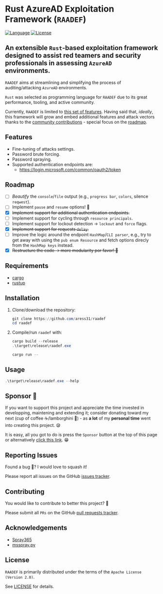 # Rust AzureAD Exploitation Framework (`RAADEF`)

[![Language](https://img.shields.io/badge/Lang-Rust-blue.svg)](https://www.https://www.rust-lang.org/.org)
[![License](https://img.shields.io/badge/License-Apache%202.0-red.svg)](https://opensource.org/licenses/Apache-2.0)

## An extensible `Rust`-based exploitation framework designed to assist red teamers and security professionals in assessing `AzureAD` environments.

`RAADEF` aims at streamlining and simplifying the process of auditing/attacking `AzureAD` environments.

`Rust` was selected as programming language for `RAADEF` due to its great performance, tooling, and active community.

Currently, `RAADEF` is limited to [this set of features](#Features). Having said that, *ideally*, this framework will grow and embed additional features and attack vectors thanks to the [community contributions](#Contributing) - special focus on the [roadmap](#Roadmap).

## Features

- Fine-tuning of attacks settings.
- Password brute forcing.
- Password spraying.
- Supported authentication endpoints are:
    - https://login.microsoft.com/common/oauth2/token

## Roadmap

- [ ] *Beautify* the `console`/`file` output (e.g., `progress bar`, `colors`, silence `reqwest`).
- [ ] Implement `pause` and `resume` options! 🤩
- [x] ~~Implement support for additional authentication endpoints.~~
- [ ] Implement support for cycling through `resource principals`.
- [ ] Implement support for lockout detection -> `lockout` and `force` flags.
- [x] ~~Implement support for requests `delay`.~~
- [ ] Improve the logic around the endpoint `HashMap`/`CLI parser`, e.g., try to get away with using the `pub enum Resource` and fetch options direcly from the `HashMap keys` instead.
- [x] ~~Restructure the code -> more modularity por favor! 🌯~~

## Requirements

- [cargo](https://github.com/rust-lang/cargo)
- [rustup](https://www.rust-lang.org/tools/install)

## Installation

1. Clone/download the repository:

    ```powershell
    git clone https://github.com/aress31/raadef
    cd raadef
    ```

3. Compile/run `raadef` with:

    ```powershell
    cargo build --release
    .\target\release\raadef.exe
    ```

    ```powershell
    cargo run --
    ```

## Usage

```powershell
.\target\release\raadef.exe --help
```

## Sponsor 💓

If you want to support this project and appreciate the time invested in developping, maintening and extending it; consider donating toward my next (cup of coffee ☕/lamborghini 🚗) - as **a lot** of my **personal time** went into creating this project. 😪

It is easy, all you got to do is press the `Sponsor` button at the top of this page or alternatively [click this link](https://github.com/sponsors/aress31). 😁

## Reporting Issues

Found a bug 🐛? I would love to squash it!

Please report all issues on the GitHub [issues tracker](https://github.com/aress31/raadef/issues).

## Contributing

You would like to contribute to better this project? 🤩

Please submit all `PRs` on the GitHub [pull requests tracker](https://github.com/aress31/raadef/pulls).

## Acknowledgements

- [Spray365](https://github.com/MarkoH17/Spray365)
- [msspray.py](https://github.com/SecurityRiskAdvisors/msspray)

## License

`RAADEF` is primarily distributed under the terms of the `Apache License (Version 2.0)`.

See [LICENSE](./LICENSE) for details.